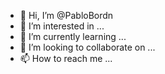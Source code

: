 - 👋 Hi, I’m @PabloBordn
- 👀 I’m interested in ...
- 🌱 I’m currently learning ...
- 💞️ I’m looking to collaborate on ...
- 📫 How to reach me ...

<!---
PabloBordn/PabloBordn is a ✨ special ✨ repository because its `README.md` (this file) appears on your GitHub profile.
You can click the Preview link to take a look at your changes.
--->
